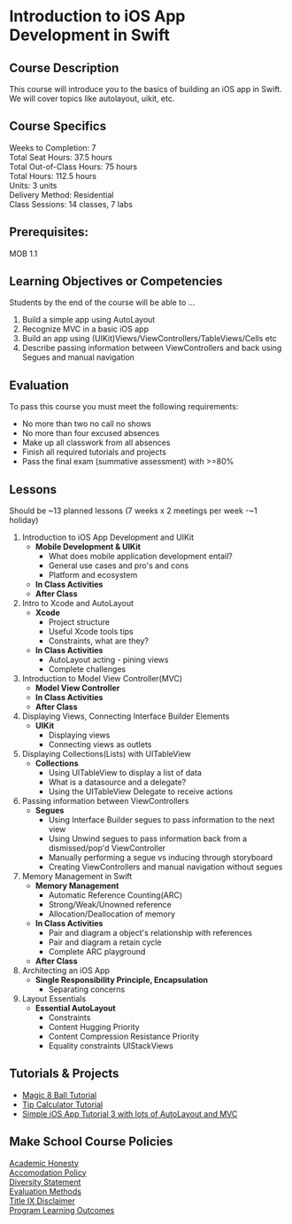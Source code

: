 # Introduction to iOS App Development in Swift

## Course Description

This course will introduce you to the basics of building an iOS app in Swift. We will cover topics like autolayout, uikit, etc.

## Course Specifics

Weeks to Completion:  7 <br>
Total Seat Hours:  37.5 hours <br>
Total Out-of-Class Hours: 75 hours <br>
Total Hours: 112.5 hours <br>
Units:  3 units <br>
Delivery Method:  Residential <br>
Class Sessions:  14 classes, 7 labs

## Prerequisites:  

MOB 1.1 <br>

## Learning Objectives or Competencies

Students by the end of the course will be able to ...

1. Build a simple app using AutoLayout
1. Recognize MVC in a basic iOS app
1. Build an app using (UIKit)Views/ViewControllers/TableViews/Cells etc
1. Describe passing information between ViewControllers and back using Segues and manual navigation

## Evaluation

To pass this course you must meet the following requirements:

- No more than two no call no shows
- No more than four excused absences
- Make up all classwork from all absences
- Finish all required tutorials and projects
- Pass the final exam (summative assessment) with >=80%

## Lessons

Should be ~13 planned lessons (7 weeks x 2 meetings per week -~1 holiday)

1. Introduction to iOS App Development and UIKit
    - **Mobile Development & UIKit**
      - What does mobile application development entail?
      - General use cases and pro's and cons
      - Platform and ecosystem
    - **In Class Activities**
    - **After Class**
1. Intro to Xcode and AutoLayout
    - **Xcode**
      - Project structure
      - Useful Xcode tools tips
      - Constraints, what are they?
    - **In Class Activities**
      - AutoLayout acting - pining views
      - Complete challenges
1. Introduction to Model View Controller(MVC)
    - **Model View Controller**
    - **In Class Activities**
    - **After Class**
1. Displaying Views, Connecting Interface Builder Elements
    - **UIKit**
      - Displaying views
      - Connecting views as outlets
1. Displaying Collections(Lists) with UITableView
    - **Collections**
      - Using UITableView to display a list of data
      - What is a datasource and a delegate?
      - Using the UITableView Delegate to receive actions
1. Passing information between ViewControllers
    - **Segues**
      - Using Interface Builder segues to pass information to the next view
      - Using Unwind segues to pass information back from a dismissed/pop'd ViewController
      - Manually performing a segue vs inducing through storyboard
      - Creating ViewControllers and manual navigation without segues
1. Memory Management in Swift
    - **Memory Management**
      - Automatic Reference Counting(ARC)
      - Strong/Weak/Unowned reference
      - Allocation/Deallocation of memory
    - **In Class Activities**
      - Pair and diagram a object's relationship with references
      - Pair and diagram a retain cycle
      - Complete ARC playground
    - **After Class**
1. Architecting an iOS App
    - **Single Responsibility Principle, Encapsulation**
      - Separating concerns
1. Layout Essentials
    - **Essential AutoLayout**
      - Constraints
      - Content Hugging Priority
      - Content Compression Resistance Priority
      - Equality constraints
UIStackViews
## Tutorials & Projects

- [Magic 8 Ball Tutorial](https://www.makeschool.com/online-courses/tutorials/learn-how-to-build-apps-magic-8-ball/intro-magic8)
- [Tip Calculator Tutorial](https://www.makeschool.com/online-courses/tutorials/build-a-tip-calculator-in-swift-4/intro-tip-calculator)
- [Simple iOS App Tutorial 3 with lots of AutoLayout and MVC]()


## Make School Course Policies

[Academic Honesty](https://github.com/Product-College-Courses/Common-Syllabus-Sections/blob/master/Academic-Honesty-and-Plagiarism.md)<br>
[Accomodation Policy](https://github.com/Product-College-Courses/Common-Syllabus-Sections/blob/master/Accommodation-Policy.md)<br>
[Diversity Statement](https://github.com/Product-College-Courses/Common-Syllabus-Sections/blob/master/Diversity-Statement.md)<br>
[Evaluation Methods](https://github.com/Product-College-Courses/Common-Syllabus-Sections/blob/master/Evaluation-Methods.md)
<br>
[Title IX Disclaimer](https://github.com/Product-College-Courses/Common-Syllabus-Sections/blob/master/Evaluations-Title-X-Disclaimer.md)<br>
[Program Learning Outcomes](https://github.com/Product-College-Courses/Common-Syllabus-Sections/blob/master/Program-Learning-Outcomes.md)
